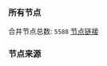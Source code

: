 ### 所有节点
合并节点总数: `5588`
[节点链接](https://github.com/rzhy1/33/raw/master/sub/sub_merge_base64.txt)

### 节点来源
